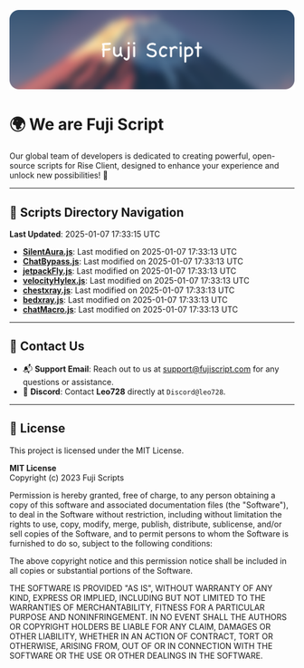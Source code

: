 ![Banner](.github/b.webp)

# 🌍 **We are Fuji Script**

Our global team of developers is dedicated to creating powerful, open-source scripts for Rise Client, designed to enhance your experience and unlock new possibilities! 🌟

---
<!-- SCRIPTS_NAVIGATION_START -->
## 📂 **Scripts Directory Navigation**

**Last Updated**: 2025-01-07 17:33:15 UTC

- **[SilentAura.js](scripts/SilentAura.js)**: Last modified on 2025-01-07 17:33:13 UTC
- **[ChatBypass.js](scripts/ChatBypass.js)**: Last modified on 2025-01-07 17:33:13 UTC
- **[jetpackFly.js](scripts/jetpackFly.js)**: Last modified on 2025-01-07 17:33:13 UTC
- **[velocityHylex.js](scripts/velocityHylex.js)**: Last modified on 2025-01-07 17:33:13 UTC
- **[chestxray.js](scripts/chestxray.js)**: Last modified on 2025-01-07 17:33:13 UTC
- **[bedxray.js](scripts/bedxray.js)**: Last modified on 2025-01-07 17:33:13 UTC
- **[chatMacro.js](scripts/chatMacro.js)**: Last modified on 2025-01-07 17:33:13 UTC

<!-- SCRIPTS_NAVIGATION_END -->

---

## 💬 **Contact Us**  
- 📬 **Support Email**: Reach out to us at [support@fujiscript.com](mailto:support@fujiscript.com) for any questions or assistance.  
- 💬 **Discord**: Contact **Leo728** directly at `Discord@leo728`.

---

## 📜 **License**

This project is licensed under the MIT License.  

**MIT License**  
Copyright (c) 2023 Fuji Scripts  

Permission is hereby granted, free of charge, to any person obtaining a copy of this software and associated documentation files (the "Software"), to deal in the Software without restriction, including without limitation the rights to use, copy, modify, merge, publish, distribute, sublicense, and/or sell copies of the Software, and to permit persons to whom the Software is furnished to do so, subject to the following conditions:  

The above copyright notice and this permission notice shall be included in all copies or substantial portions of the Software.  

THE SOFTWARE IS PROVIDED "AS IS", WITHOUT WARRANTY OF ANY KIND, EXPRESS OR IMPLIED, INCLUDING BUT NOT LIMITED TO THE WARRANTIES OF MERCHANTABILITY, FITNESS FOR A PARTICULAR PURPOSE AND NONINFRINGEMENT. IN NO EVENT SHALL THE AUTHORS OR COPYRIGHT HOLDERS BE LIABLE FOR ANY CLAIM, DAMAGES OR OTHER LIABILITY, WHETHER IN AN ACTION OF CONTRACT, TORT OR OTHERWISE, ARISING FROM, OUT OF OR IN CONNECTION WITH THE SOFTWARE OR THE USE OR OTHER DEALINGS IN THE SOFTWARE.  

